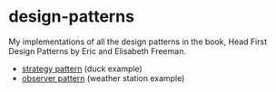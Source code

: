 # design-patterns

My implementations of all the design patterns in the book, Head First Design Patterns by Eric and Elisabeth Freeman.

- [strategy pattern](./src/main/java/com/maxdemaio/strategyPattern/) (duck example)
- [observer pattern]() (weather station example)